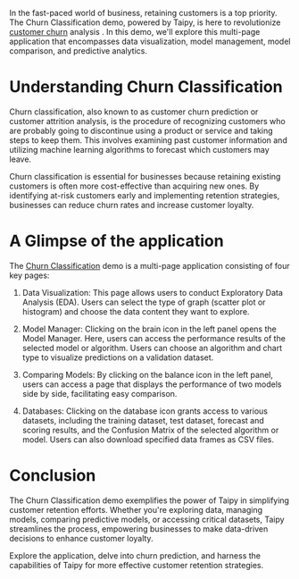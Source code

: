 In the fast-paced world of business, retaining customers is a top priority. The Churn 
Classification demo, powered by Taipy, is here to revolutionize 
[customer churn](https://en.wikipedia.org/wiki/Customer_attrition) analysis . In this demo,
we'll explore this multi-page application that encompasses data visualization, model management, 
model comparison, and predictive analytics.


# Understanding Churn Classification
Churn classification, also known to as customer churn prediction or customer attrition analysis, 
is the procedure of recognizing customers who are probably going to discontinue using a product 
or service and taking steps to keep them. This involves examining past customer information 
and utilizing machine learning algorithms to forecast which customers may leave.

Churn classification is essential for businesses because retaining existing customers is often 
more cost-effective than acquiring new ones. By identifying at-risk customers early and 
implementing retention strategies, businesses can reduce churn rates and increase customer loyalty.

# A Glimpse of the application

The [Churn Classification](https://churn-classification.taipy.cloud/) demo is a multi-page 
application consisting of four key pages:

1. Data Visualization: 
    This page allows users to conduct Exploratory Data Analysis (EDA). Users can select the type 
    of graph (scatter plot or histogram) and choose the data content they want to explore.

2. Model Manager: 
    Clicking on the brain icon in the left panel opens the Model Manager. Here, users can access 
    the performance results of the selected model or algorithm. Users can choose an algorithm 
    and chart type to visualize predictions on a validation dataset.

3. Comparing Models: 
    By clicking on the balance icon in the left panel, users can access a page that displays the 
    performance of two models side by side, facilitating easy comparison.

4. Databases: 
    Clicking on the database icon grants access to various datasets, including the training 
    dataset, test dataset, forecast and scoring results, and the Confusion Matrix of the selected 
    algorithm or model. Users can also download specified data frames as CSV files.

# Conclusion

The Churn Classification demo exemplifies the power of Taipy in simplifying customer retention 
efforts. Whether you're exploring data, managing models, comparing predictive models, or 
accessing critical datasets, Taipy streamlines the process, empowering businesses to make 
data-driven decisions to enhance customer loyalty.

Explore the application, delve into churn prediction, and harness the capabilities of Taipy for 
more effective customer retention strategies.
